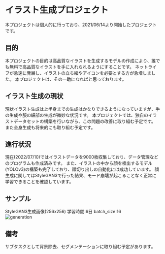 # イラスト生成プロジェクト
本プロジェクトは個人的に行っており、2021/06/14より開始したプロジェクトです。

## 目的
本プロジェクトの目的は高品質なイラストを生成するモデルの作成により、誰でも無料で高品質なイラストを手に入れられるようにすることです。
ネットライフが急速に発展し、イラストの立ち絵やアイコンを必要とする方が急増しました。
本プロジェクトは、その一助になればと思っております。

## イラスト生成の現状
現状イラスト生成は上半身までの生成はかなりできるようになっていますが、手の生成や服の細部の生成が微妙な状況です。
本プロジェクトでは、独自のイラストデータセットの構築を行いながら、この問題の改善に取り組む予定です。
また全身生成も将来的にも取り組む予定です。

## 進行状況
現在(2022/07/10)ではイラストデータを9000枚収集しており、データ管理などのプログラムも作成済みです。
また、イラストの中から顔を検出するモデル(YOLOv3)の構築も完了しており、顔切り出しの自動化には成功しています。
顔生成に関してはStyleGAN3で行った結果、モード崩壊が起こることなく正常に学習できることを確認しています。

## サンプル
StyleGAN3生成画像(256x256)
学習時間:6日
batch_size:16\
![generation](https://user-images.githubusercontent.com/55880071/178160116-7894b631-c03a-431e-b6ed-7ef56e458eb6.PNG)

## 備考
サブタスクとして背景除去、セグメンテーションに取り組む予定があります。
